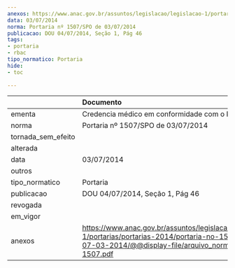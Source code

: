 ```yaml
---
anexos: https://www.anac.gov.br/assuntos/legislacao/legislacao-1/portarias/portarias-2014/portaria-no-1507-spo-de-07-03-2014/@@display-file/arquivo_norma/PA2014-1507.pdf
data: 03/07/2014
norma: Portaria nº 1507/SPO de 03/07/2014
publicacao: DOU 04/07/2014, Seção 1, Pág 46
tags:
- portaria
- rbac
tipo_normatico: Portaria
hide: 
- toc 
 
---
```


|                    | Documento                                                                                                                                                         |
|:-------------------|:------------------------------------------------------------------------------------------------------------------------------------------------------------------|
| ementa             | Credencia médico em conformidade com o RBAC 67.                                                                                                                   |
| norma              | Portaria nº 1507/SPO de 03/07/2014                                                                                                                                |
| tornada_sem_efeito |                                                                                                                                                                   |
| alterada           |                                                                                                                                                                   |
| data               | 03/07/2014                                                                                                                                                        |
| outros             |                                                                                                                                                                   |
| tipo_normatico     | Portaria                                                                                                                                                          |
| publicacao         | DOU 04/07/2014, Seção 1, Pág 46                                                                                                                                   |
| revogada           |                                                                                                                                                                   |
| em_vigor           |                                                                                                                                                                   |
| anexos             | https://www.anac.gov.br/assuntos/legislacao/legislacao-1/portarias/portarias-2014/portaria-no-1507-spo-de-07-03-2014/@@display-file/arquivo_norma/PA2014-1507.pdf |